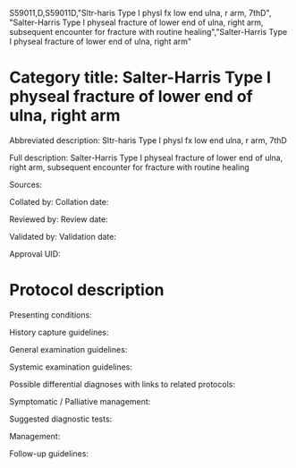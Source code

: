 S59011,D,S59011D,"Sltr-haris Type I physl fx low end ulna, r arm, 7thD", "Salter-Harris Type I physeal fracture of lower end of ulna, right arm, subsequent encounter for fracture with routine healing","Salter-Harris Type I physeal fracture of lower end of ulna, right arm"
# Category title: Salter-Harris Type I physeal fracture of lower end of ulna, right arm

Abbreviated description: Sltr-haris Type I physl fx low end ulna, r arm, 7thD

Full description: Salter-Harris Type I physeal fracture of lower end of ulna, right arm, subsequent encounter for fracture with routine healing

Sources:

Collated by:
Collation date:

Reviewed by:
Review date:

Validated by:
Validation date:

Approval UID:

# Protocol description

Presenting conditions:

History capture guidelines:

General examination guidelines:

Systemic examination guidelines:

Possible differential diagnoses with links to related protocols:

Symptomatic / Palliative management:

Suggested diagnostic tests:

Management:

Follow-up guidelines:
